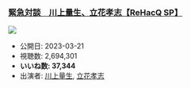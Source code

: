 ### [緊急対談　川上量生、立花孝志【ReHacQ SP】](https://www.youtube.com/watch?v=KPwDlYmzEIA)
[![](https://img.youtube.com/vi/KPwDlYmzEIA/sddefault.jpg)](https://www.youtube.com/watch?v=KPwDlYmzEIA)
-   公開日: 2023-03-21
-   視聴数: 2,694,301
-   **いいね数: 37,344**
-   出演者: [川上量生](/rehacq_fan/people/川上量生 "wikilink"), [立花孝志](/rehacq_fan/people/立花孝志 "wikilink")
